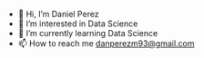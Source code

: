- 👋 Hi, I’m Daniel Perez
- 👀 I’m interested in Data Science
- 🌱 I’m currently learning Data Science
- 📫 How to reach me danperezm93@gmail.com

<!---
Danprz/Danprz is a ✨ special ✨ repository because its `README.md` (this file) appears on your GitHub profile.
You can click the Preview link to take a look at your changes.
--->
